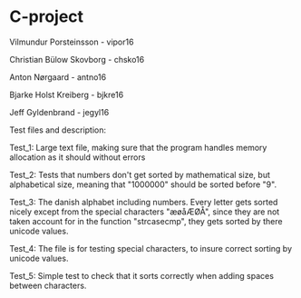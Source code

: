 # C-project

Vilmundur Porsteinsson - vipor16

Christian Bülow Skovborg - chsko16

Anton Nørgaard  - antno16

Bjarke Holst Kreiberg - bjkre16

Jeff Gyldenbrand - jegyl16



Test files and description:

Test_1:
Large text file, making sure that the program handles memory allocation as it should without errors



Test_2:
Tests that numbers don't get sorted by mathematical size, but alphabetical size,
meaning that "1000000" should be sorted before "9".



Test_3:
The danish alphabet including numbers.
Every letter gets sorted nicely except from the special characters "æøåÆØÅ", since they are not taken account for in the function "strcasecmp",
they gets sorted by there unicode values.


Test_4:
The file is for testing special characters, to insure correct sorting by unicode values.



Test_5:
Simple test to check that it sorts correctly when adding spaces between characters.